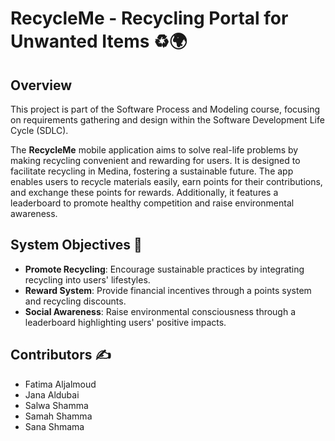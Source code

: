 # RecycleMe - Recycling Portal for Unwanted Items ♻️🌍

## Overview

This project is part of the Software Process and Modeling course, focusing on requirements gathering and design within the Software Development Life Cycle (SDLC). 

The **RecycleMe** mobile application aims to solve real-life problems by making recycling convenient and rewarding for users. It is designed to facilitate recycling in Medina, fostering a sustainable future. The app enables users to recycle materials easily, earn points for their contributions, and exchange these points for rewards. Additionally, it features a leaderboard to promote healthy competition and raise environmental awareness.

## System Objectives 🌱

- **Promote Recycling**: Encourage sustainable practices by integrating recycling into users' lifestyles.
- **Reward System**: Provide financial incentives through a points system and recycling discounts.
- **Social Awareness**: Raise environmental consciousness through a leaderboard highlighting users' positive impacts.

## Contributors ✍️

- Fatima Aljalmoud
- Jana Aldubai
- Salwa Shamma
- Samah Shamma
- Sana Shmama
